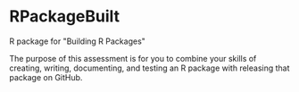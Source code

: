 # RPackageBuilt
R package for "Building R Packages"

The purpose of this assessment is for you to combine your skills of creating, writing, documenting, and testing an R package with releasing that package on GitHub.